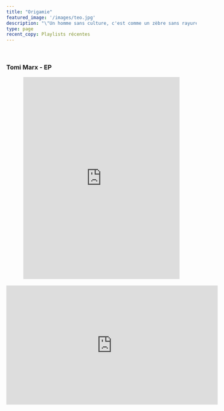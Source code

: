 ```yaml
---
title: "Origamie"
featured_image: '/images/teo.jpg'
description: "\"Un homme sans culture, c'est comme un zèbre sans rayures.\""
type: page
recent_copy: Playlists récentes
---
```

<br/>

<h3>Tomi Marx - EP</h3>

<iframe style="border: 0; width: 414px; height: 534px; align-self: center;  display: block; margin-left: auto; margin-right: auto" src="https://bandcamp.com/EmbeddedPlayer/album=1773064130/size=large/bgcol=ffffff/linkcol=0687f5/tracklist=false/transparent=true/" seamless><a href="https://tomimarx.bandcamp.com/album/ep">EP by Tomi Marx</a></iframe>

<br/>

<iframe width="560" height="315" src="https://www.youtube.com/embed/s-rX-RpB2y4" title="YouTube video player" frameborder="0" allow="accelerometer; autoplay; clipboard-write; encrypted-media; gyroscope; picture-in-picture" allowfullscreen></iframe>
